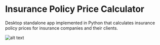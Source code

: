 # Insurance Policy Price Calculator

Desktop standalone app implemented in Python that calculates insurance policy prices for insurance companies and their clients.

![alt text](blob:https://imgur.com/f5b2df26-9ef4-4bcc-8769-fc301ba519c3)
